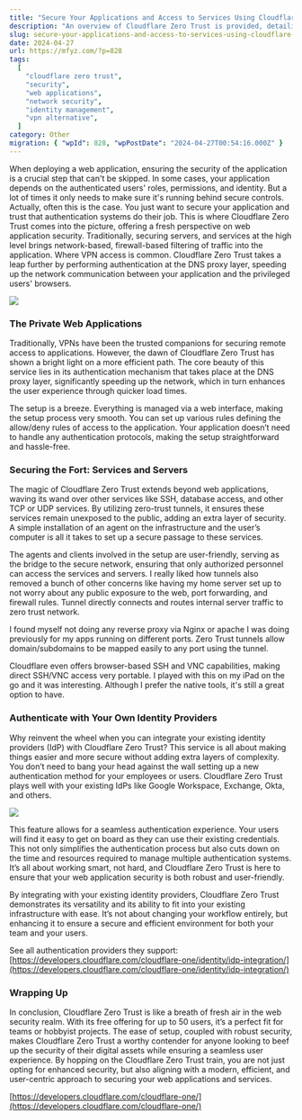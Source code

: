 ```yaml
---
title: "Secure Your Applications and Access to Services Using Cloudflare Zero Trust"
description: "An overview of Cloudflare Zero Trust is provided, detailing its approach to securing web applications and services by authenticating at the DNS proxy layer, utilizing secure tunnels, and integrating with existing identity providers."
slug: secure-your-applications-and-access-to-services-using-cloudflare-zero-trust
date: 2024-04-27
url: https://mfyz.com/?p=828
tags:
  [
    "cloudflare zero trust",
    "security",
    "web applications",
    "network security",
    "identity management",
    "vpn alternative",
  ]
category: Other
migration: { "wpId": 828, "wpPostDate": "2024-04-27T00:54:16.000Z" }
---
```


When deploying a web application, ensuring the security of the application is a crucial step that can't be skipped. In some cases, your application depends on the authenticated users' roles, permissions, and identity. But a lot of times it only needs to make sure it's running behind secure controls. Actually, often this is the case. You just want to secure your application and trust that authentication systems do their job. This is where Cloudflare Zero Trust comes into the picture, offering a fresh perspective on web application security. Traditionally, securing servers, and services at the high level brings network-based, firewall-based filtering of traffic into the application. Where VPN access is common. Cloudflare Zero Trust takes a leap further by performing authentication at the DNS proxy layer, speeding up the network communication between your application and the privileged users' browsers.

![](/images/archive/en/2024/04/network-diagram_hu35c98d3bbf0ecf738b5b543af7009e44_79161_2296x1101_resize_q75_box_3-fe1feb83.jpeg)

### The Private Web Applications

Traditionally, VPNs have been the trusted companions for securing remote access to applications. However, the dawn of Cloudflare Zero Trust has shown a bright light on a more efficient path. The core beauty of this service lies in its authentication mechanism that takes place at the DNS proxy layer, significantly speeding up the network, which in turn enhances the user experience through quicker load times.

The setup is a breeze. Everything is managed via a web interface, making the setup process very smooth. You can set up various rules defining the allow/deny rules of access to the application. Your application doesn’t need to handle any authentication protocols, making the setup straightforward and hassle-free.

### Securing the Fort: Services and Servers

The magic of Cloudflare Zero Trust extends beyond web applications, waving its wand over other services like SSH, database access, and other TCP or UDP services. By utilizing zero-trust tunnels, it ensures these services remain unexposed to the public, adding an extra layer of security. A simple installation of an agent on the infrastructure and the user’s computer is all it takes to set up a secure passage to these services.

The agents and clients involved in the setup are user-friendly, serving as the bridge to the secure network, ensuring that only authorized personnel can access the services and servers. I really liked how tunnels also removed a bunch of other concerns like having my home server set up to not worry about any public exposure to the web, port forwarding, and firewall rules. Tunnel directly connects and routes internal server traffic to zero trust network.

I found myself not doing any reverse proxy via Nginx or apache I was doing previously for my apps running on different ports. Zero Trust tunnels allow domain/subdomains to be mapped easily to any port using the tunnel.

Cloudflare even offers browser-based SSH and VNC capabilities, making direct SSH/VNC access very portable. I played with this on my iPad on the go and it was interesting. Although I prefer the native tools, it's still a great option to have.

### Authenticate with Your Own Identity Providers

Why reinvent the wheel when you can integrate your existing identity providers (IdP) with Cloudflare Zero Trust? This service is all about making things easier and more secure without adding extra layers of complexity. You don’t need to bang your head against the wall setting up a new authentication method for your employees or users. Cloudflare Zero Trust plays well with your existing IdPs like Google Workspace, Exchange, Okta, and others.

![](/images/archive/en/2024/04/Screenshot-2024-04-26-20.44.37.jpg)

This feature allows for a seamless authentication experience. Your users will find it easy to get on board as they can use their existing credentials. This not only simplifies the authentication process but also cuts down on the time and resources required to manage multiple authentication systems. It’s all about working smart, not hard, and Cloudflare Zero Trust is here to ensure that your web application security is both robust and user-friendly.

By integrating with your existing identity providers, Cloudflare Zero Trust demonstrates its versatility and its ability to fit into your existing infrastructure with ease. It’s not about changing your workflow entirely, but enhancing it to ensure a secure and efficient environment for both your team and your users.

See all authentication providers they support: [https://developers.cloudflare.com/cloudflare-one/identity/idp-integration/](https://developers.cloudflare.com/cloudflare-one/identity/idp-integration/)

### Wrapping Up

In conclusion, Cloudflare Zero Trust is like a breath of fresh air in the web security realm. With its free offering for up to 50 users, it’s a perfect fit for teams or hobbyist projects. The ease of setup, coupled with robust security, makes Cloudflare Zero Trust a worthy contender for anyone looking to beef up the security of their digital assets while ensuring a seamless user experience. By hopping on the Cloudflare Zero Trust train, you are not just opting for enhanced security, but also aligning with a modern, efficient, and user-centric approach to securing your web applications and services.

[https://developers.cloudflare.com/cloudflare-one/](https://developers.cloudflare.com/cloudflare-one/)
